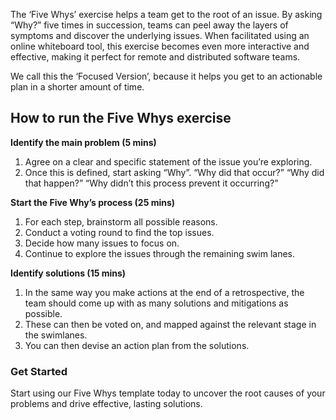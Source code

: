 The ‘Five Whys’ exercise helps a team get to the root of an issue. By asking “Why?” five times in succession, teams can peel away the layers of symptoms and discover the underlying issues. When facilitated using an online whiteboard tool, this exercise becomes even more interactive and effective, making it perfect for remote and distributed software teams.

We call this the ‘Focused Version’, because it helps you get to an actionable plan in a shorter amount of time.

How to run the Five Whys exercise
---------------------------------

**Identify the main problem (5 mins)**

1.  Agree on a clear and specific statement of the issue you’re exploring.
2.  Once this is defined, start asking “Why”. “Why did that occur?” “Why did that happen?” “Why didn’t this process prevent it occurring?”

**Start the Five Why’s process (25 mins)**

1.  For each step, brainstorm all possible reasons.
2.  Conduct a voting round to find the top issues.
3.  Decide how many issues to focus on.
4.  Continue to explore the issues through the remaining swim lanes.

**Identify solutions (15 mins)**

1.  In the same way you make actions at the end of a retrospective, the team should come up with as many solutions and mitigations as possible.
2.  These can then be voted on, and mapped against the relevant stage in the swimlanes.
3.  You can then devise an action plan from the solutions.

### Get Started

Start using our Five Whys template today to uncover the root causes of your problems and drive effective, lasting solutions.